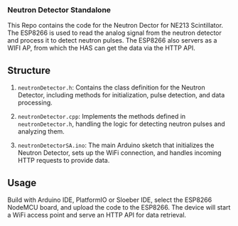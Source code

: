 ### Neutron Detector Standalone

This Repo contains the code for the Neutron Dector for NE213 Scintillator.
The ESP8266 is used to read the analog signal from the neutron detector and process it to detect neutron pulses. The ESP8266 also servers as a WIFI AP, from which the HAS can get the data via the HTTP API.

## Structure
1. `neutronDetector.h`: Contains the class definition for the Neutron Detector, including methods for initialization, pulse detection, and data processing.

2. `neutronDetector.cpp`: Implements the methods defined in `neutronDetector.h`, handling the logic for detecting neutron pulses and analyzing them.

3. `neutronDetectorSA.ino`: The main Arduino sketch that initializes the Neutron Detector, sets up the WiFi connection, and handles incoming HTTP requests to provide data.

## Usage
Build with Arduino IDE, PlatformIO or Sloeber IDE, select the ESP8266 NodeMCU board, and upload the code to the ESP8266. The device will start a WiFi access point and serve an HTTP API for data retrieval.